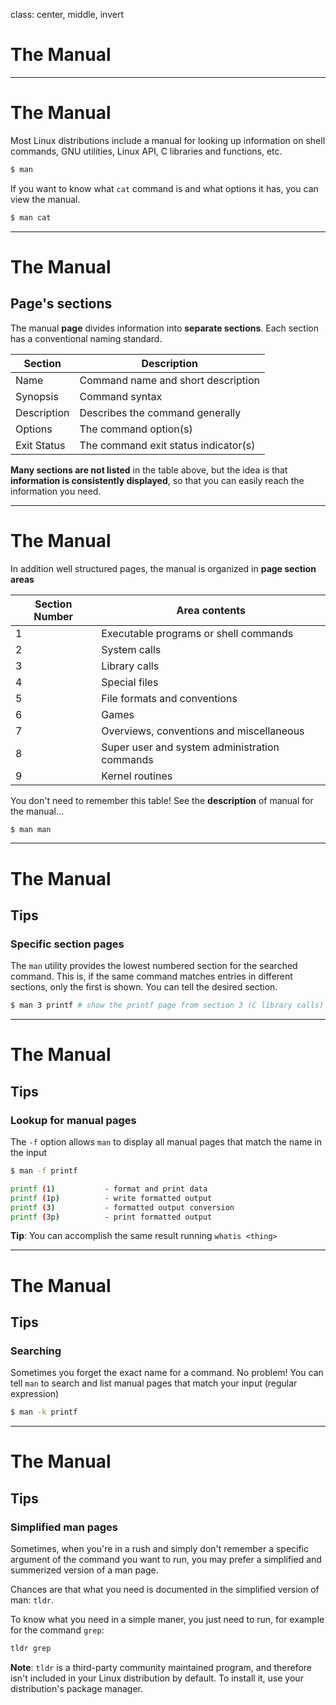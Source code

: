 class: center, middle, invert

# The Manual

---

# The Manual

Most Linux distributions include a manual for looking up information on shell commands, GNU utilities, Linux API, C libraries and functions, etc.

```bash
$ man
```

If you want to know what `cat` command is and what options it has, you can view the manual.

```bash
$ man cat
```

---

# The Manual
## Page's sections

The manual **page** divides information into **separate sections**. Each section has a conventional naming standard.

| Section | Description |
| ------- | ----------- |
| Name | Command name and short description |
| Synopsis | Command syntax |
| Description | Describes the command generally |
| Options | The command option(s) |
| Exit Status | The command exit status indicator(s) |

**Many sections are not listed** in the table above, but the idea is that **information is consistently displayed**, so that you can easily reach the information you need.

---

# The Manual

In addition well structured pages, the manual is organized in **page section areas**

| Section Number | Area contents |
| -------------- | ------------- |
| 1 | Executable programs or shell commands |
| 2 | System calls |
| 3 | Library calls |
| 4 | Special files |
| 5 | File formats and conventions |
| 6 | Games |
| 7 | Overviews, conventions and miscellaneous |
| 8 | Super user and system administration commands |
| 9 | Kernel routines |

You don't need to remember this table! See the **description** of manual for the manual...

```bash
$ man man
```

---

# The Manual
## Tips
### Specific section pages

The `man` utility provides the lowest numbered section for the searched command. This is, if the same command matches entries in different sections, only the first is shown. You can tell the desired section.

```bash
$ man 3 printf # show the printf page from section 3 (C library calls)
```

---


# The Manual
## Tips
### Lookup for manual pages

The `-f` option allows `man` to display all manual pages that match the name in the input

```bash
$ man -f printf
```

```bash
printf (1)           - format and print data
printf (1p)          - write formatted output
printf (3)           - formatted output conversion
printf (3p)          - print formatted output
```

**Tip**: You can accomplish the same result running `whatis <thing>`

---

# The Manual
## Tips
### Searching

Sometimes you forget the exact name for a command. No problem! You can tell `man` to search and list manual pages that match your input (regular expression)

```bash
$ man -k printf
```

---

# The Manual
## Tips

### Simplified man pages

Sometimes, when you're in a rush and simply don't remember a specific argument of the command you want to run, you may prefer a simplified and summerized version of a man page.

Chances are that what you need is documented in the simplified version of man: `tldr`.

To know what you need in a simple maner, you just need to run, for example for the command `grep`:
```bash
tldr grep
```

**Note**: `tldr` is a third-party community maintained program, and therefore isn't included in your Linux distribution by default. To install it, use your distribution's package manager.
